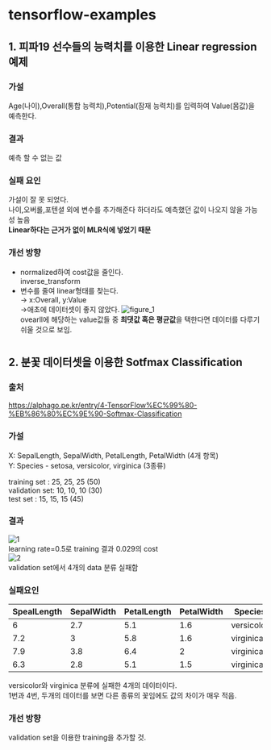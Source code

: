# tensorflow-examples

## 1. 피파19 선수들의 능력치를 이용한 Linear regression 예제
### 가설
Age(나이),Overall(통합 능력치),Potential(잠재 능력치)를 입력하여 Value(몸값)을 예측한다.

### 결과
 예측 할 수 없는 값

### 실패 요인
가설이 잘 못 되었다.\
나이,오버롤,포텐셜 외에 변수를 추가해준다 하더라도 예측했던 값이 나오지 않을 가능성 높음\
**Linear하다는 근거가 없이 MLR식에 넣었기 때문**

### 개선 방향
- normalized하여 cost값을 줄인다.\
inverse_transform 
- 변수를 줄여 linear형태를 찾는다.\
→ x:Overall, y:Value\
→애초에 데이터셋이 좋지 않았다.
![figure_1](https://user-images.githubusercontent.com/31649100/52390948-51809b80-2ade-11e9-82f0-2c91a2f8c9f3.png)\
ovearll에 해당하는 value값들 중 **최댓값 혹은 평균값**을 택한다면 데이터를 다루기 쉬울 것으로 보임.


# 

## 2. 분꽃 데이터셋을 이용한 Sotfmax Classification
### 출처
 https://alphago.pe.kr/entry/4-TensorFlow%EC%99%80-%EB%86%80%EC%9E%90-Softmax-Classification

### 가설
X: SepalLength, SepalWidth, PetalLength, PetalWidth (4개 항목)\
Y: Species - setosa, versicolor, virginica (3종류)

 training set : 25, 25, 25 (50)\
validation set: 10, 10, 10 (30)\
   test   set : 15, 15, 15 (45)

### 결과
![1](https://user-images.githubusercontent.com/31649100/52391818-93abdc00-2ae2-11e9-9ae4-e38969e4e66a.png)\
learning rate=0.5로 training 결과 0.029의 cost\
![2](https://user-images.githubusercontent.com/31649100/52391784-78d96780-2ae2-11e9-8c77-2e08070f0dfa.png)\
validation set에서 4개의 data 분류 실패함

### 실패요인
SpealLength|SepalWidth|PetalLength|PetalWidth|Species
-|-|-|-|-
6|2.7|5.1|1.6|versicolor
7.2|3|5.8|1.6|virginica
7.9|3.8|6.4|2|virginica
6.3|2.8|5.1|1.5|virginica

versicolor와 virginica 분류에 실패한 4개의 데이터이다.\
1번과 4번, 두개의 데이터를 보면 다른 종류의 꽃임에도 값의 차이가 매우 적음.

### 개선 방향
validation set을 이용한 training을 추가할 것.


